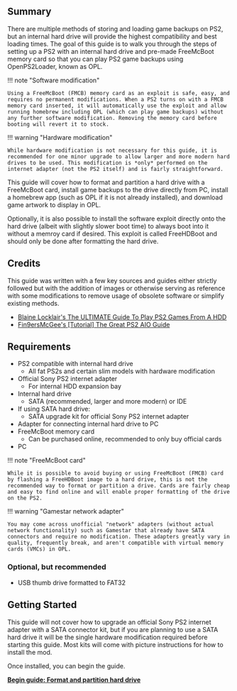 ## Summary

There are multiple methods of storing and loading game backups on PS2, but an internal hard drive will provide the highest compatibility and best loading times. The goal of this guide is to walk you through the steps of setting up a PS2 with an internal hard drive and pre-made FreeMcBoot memory card so that you can play PS2 game backups using OpenPS2Loader, known as OPL.

!!! note "Software modification"

    Using a FreeMcBoot (FMCB) memory card as an exploit is safe, easy, and requires no permanent modifications. When a PS2 turns on with a FMCB memory card inserted, it will automatically use the exploit and allow running homebrew including OPL (which can play game backups) without any further software modification. Removing the memory card before booting will revert it to stock.

!!! warning "Hardware modification"

    While hardware modification is not necessary for this guide, it is recommended for one minor upgrade to allow larger and more modern hard drives to be used. This modification is *only* performed on the internet adapter (not the PS2 itself) and is fairly straightforward.

This guide will cover how to format and partition a hard drive with a FreeMcBoot card, install game backups to the drive directly from PC, install a homebrew app (such as OPL if it is not already installed), and download game artwork to display in OPL.

Optionally, it is also possible to install the software exploit directly onto the hard drive (albeit with slightly slower boot time) to always boot into it without a memroy card if desired. This exploit is called FreeHDBoot and should only be done after formatting the hard drive.

## Credits

This guide was written with a few key sources and guides either strictly followed but with the addition of images or otherwise serving as reference with some modifications to remove usage of obsolete software or simplify existing methods.

- [Blaine Locklair's The ULTIMATE Guide To Play PS2 Games From A HDD](https://www.youtube.com/watch?v=C02j3wTuJag)
- [Fin9ersMcGee's [Tutorial] The Great PS2 AIO Guide](https://www.psx-place.com/threads/tutorial-the-great-ps2-aio-guide.30219/)

## Requirements

- PS2 compatible with internal hard drive
    - All fat PS2s and certain slim models with hardware modification
- Official Sony PS2 internet adapter
    - For internal HDD expansion bay
- Internal hard drive
    - SATA (recommended, larger and more modern) or IDE
- If using SATA hard drive:
    - SATA upgrade kit for official Sony PS2 internet adapter
- Adapter for connecting internal hard drive to PC
- FreeMcBoot memory card
    - Can be purchased online, recommended to only buy official cards
- PC

!!! note "FreeMcBoot card"

    While it is possible to avoid buying or using FreeMcBoot (FMCB) card by flashing a FreeHDBoot image to a hard drive, this is not the recommended way to format or partition a drive. Cards are fairly cheap and easy to find online and will enable proper formatting of the drive on the PS2.

!!! warning "Gamestar network adapter"

    You may come across unofficial "network" adapters (without actual network functionality) such as Gamestar that already have SATA connectors and require no modification. These adapters greatly vary in quality, frequently break, and aren't compatible with virtual memory cards (VMCs) in OPL.

### Optional, but recommended

- USB thumb drive formatted to FAT32

## Getting Started

This guide will not cover how to upgrade an official Sony PS2 internet adapter with a SATA connector kit, but if you are planning to use a SATA hard drive it will be the single hardware modification required before starting this guide. Most kits will come with picture instructions for how to install the mod.

Once installed, you can begin the guide.

[**Begin guide: Format and partition hard drive**](../create-drive-partitions/) 